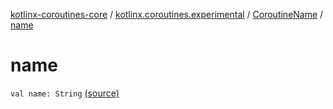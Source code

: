 [kotlinx-coroutines-core](../../index.md) / [kotlinx.coroutines.experimental](../index.md) / [CoroutineName](index.md) / [name](.)

# name

`val name: String` [(source)](http://github.com/kotlin/kotlinx.coroutines/tree/master/kotlinx-coroutines-core/src/main/kotlin/kotlinx/coroutines/experimental/CoroutineName.kt#L26)